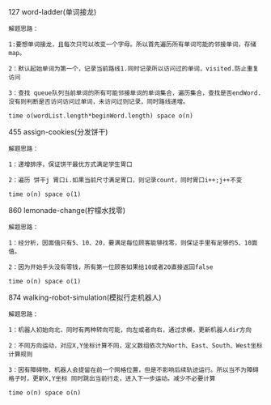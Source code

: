 127 word-ladder(单词接龙)

 	解题思路：

 	1:要想单词接龙，且每次只可以改变一个字母。所以首先遍历所有单词可能的邻接单词，存储map。

 	2：默认起始单词为第一个，记录当前路线1.同时记录所以访问过的单词，visited.防止重复访问

 	3：查找 queue队列当前单词的所有可能邻接单词的单词集合，遍历集合，查找是否endWord.没有则判断是否访问访问过单词，未访问过则记录，同时路线递增。

 	time o(wordList.length*beginWord.length) space o(n)

455 assign-cookies(分发饼干)

 	解题思路：

 	1：递增排序，保证饼干最优方式满足学生胃口

 	2：遍历 饼干j 胃口i.如果当前尺寸满足胃口，则记录count，同时胃口i++;j++不变

 	time o(n) space o(1)

860 lemonade-change(柠檬水找零)

 	解题思路：

 	1：经分析，因面值只有5、10、20，要满足每位顾客能够找零，则保证手里有足够的5、10面值。

 	2：因为开始手头没有零钱，所有第一位顾客如果给10或者20直接返回false

 	time o(n) space o(1)

874 walking-robot-simulation(模拟行走机器人)

 	解题思路：

 	1：机器人初始向北，同时有两种转向可能，向左或者向右，通过求模，更新机器人dir方向

 	2：不同方向运动，对应X,Y坐标计算不同，定义数组依次为North、East、South、West坐标计算规则

 	3：因有障碍物，机器人会提留在前一个网格位置，但是不影响后续轨迹运行。所以当不为障碍格子时，更新X,Y坐标 同时跳出当前行走，进入下一步运动。减少不必要计算
 
 	time o(n) space o(n) 



